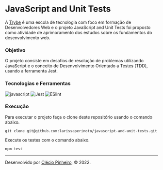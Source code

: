  # JavaScript and Unit Tests

A [Trybe](https://www.betrybe.com/) é uma escola de tecnologia com foco em formação de Desenvolvedores Web e o projeto JavaScript and Unit Tests foi proposto como atividade de aprimoramento dos estudos sobre os fundamentos do desenvolvimento web.

### Objetivo

O projeto consiste em desafios de resolução de problemas utilizando JavaScript e o conceito de Desenvolvimento Orientado a Testes (TDD), usando a ferramenta Jest.

### Tecnologias e Ferramentas
<div>
   <img src="https://img.shields.io/badge/JavaScript-F7DF1E?style=for-the-badge&logo=javascript&logoColor=black" alt="javascript" />
  <img src='https://img.shields.io/badge/Jest-C21325?style=for-the-badge&logo=jest&logoColor=white' alt='Jest' />
  <img src='https://img.shields.io/badge/eslint-3A33D1?style=for-the-badge&logo=eslint&logoColor=white' alt='ESlint' />
</div>

### Execução

Para executar o projeto faça o clone deste repositório usando o comando abaixo.

    git clone git@github.com:larissaperinoto/javascript-and-unit-tests.git

Execute os testes com o comando abaixo.

    npm test

---
 
Desenvolvido por [Clécio Pinheiro](www.linkedin.com/in/cleciopinheirodev), © 2022.
